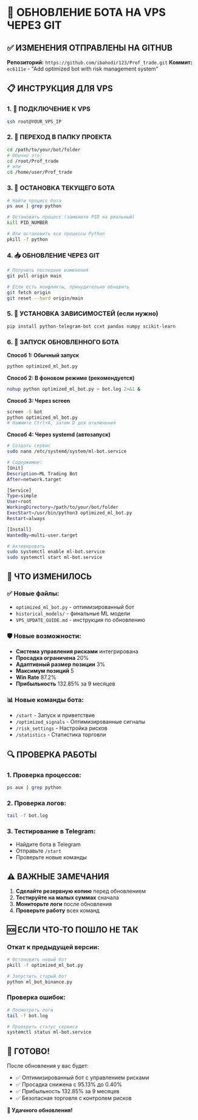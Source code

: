 # 🚀 ОБНОВЛЕНИЕ БОТА НА VPS ЧЕРЕЗ GIT

## ✅ ИЗМЕНЕНИЯ ОТПРАВЛЕНЫ НА GITHUB

**Репозиторий:** `https://github.com/ibahodir123/Prof_trade.git`
**Коммит:** `ec6111e` - "Add optimized bot with risk management system"

## 📋 ИНСТРУКЦИЯ ДЛЯ VPS

### 1. 🔗 ПОДКЛЮЧЕНИЕ К VPS

```bash
ssh root@YOUR_VPS_IP
```

### 2. 📁 ПЕРЕХОД В ПАПКУ ПРОЕКТА

```bash
cd /path/to/your/bot/folder
# Обычно это:
cd /root/Prof_trade
# или
cd /home/user/Prof_trade
```

### 3. 🛑 ОСТАНОВКА ТЕКУЩЕГО БОТА

```bash
# Найти процесс бота
ps aux | grep python

# Остановить процесс (замените PID на реальный)
kill PID_NUMBER

# Или остановить все процессы Python
pkill -f python
```

### 4. 📥 ОБНОВЛЕНИЕ ЧЕРЕЗ GIT

```bash
# Получить последние изменения
git pull origin main

# Если есть конфликты, принудительно обновить
git fetch origin
git reset --hard origin/main
```

### 5. 🔧 УСТАНОВКА ЗАВИСИМОСТЕЙ (если нужно)

```bash
pip install python-telegram-bot ccxt pandas numpy scikit-learn
```

### 6. 🚀 ЗАПУСК ОБНОВЛЕННОГО БОТА

**Способ 1: Обычный запуск**
```bash
python optimized_ml_bot.py
```

**Способ 2: В фоновом режиме (рекомендуется)**
```bash
nohup python optimized_ml_bot.py > bot.log 2>&1 &
```

**Способ 3: Через screen**
```bash
screen -S bot
python optimized_ml_bot.py
# Нажмите Ctrl+A, затем D для отключения
```

**Способ 4: Через systemd (автозапуск)**
```bash
# Создать сервис
sudo nano /etc/systemd/system/ml-bot.service

# Содержимое:
[Unit]
Description=ML Trading Bot
After=network.target

[Service]
Type=simple
User=root
WorkingDirectory=/path/to/your/bot/folder
ExecStart=/usr/bin/python3 optimized_ml_bot.py
Restart=always

[Install]
WantedBy=multi-user.target

# Активировать
sudo systemctl enable ml-bot.service
sudo systemctl start ml-bot.service
```

## 🎯 ЧТО ИЗМЕНИЛОСЬ

### ✅ Новые файлы:
- `optimized_ml_bot.py` - оптимизированный бот
- `historical_models/` - финальные ML модели
- `VPS_UPDATE_GUIDE.md` - инструкция по обновлению

### 🛡️ Новые возможности:
- **Система управления рисками** интегрирована
- **Просадка ограничена** 20%
- **Адаптивный размер позиции** 3%
- **Максимум позиций** 5
- **Win Rate** 87.2%
- **Прибыльность** 132.85% за 9 месяцев

### 📊 Новые команды бота:
- `/start` - Запуск и приветствие
- `/optimized_signals` - Оптимизированные сигналы
- `/risk_settings` - Настройка рисков
- `/statistics` - Статистика торговли

## 🔍 ПРОВЕРКА РАБОТЫ

### 1. Проверка процессов:
```bash
ps aux | grep python
```

### 2. Проверка логов:
```bash
tail -f bot.log
```

### 3. Тестирование в Telegram:
- Найдите бота в Telegram
- Отправьте `/start`
- Проверьте новые команды

## ⚠️ ВАЖНЫЕ ЗАМЕЧАНИЯ

1. **Сделайте резервную копию** перед обновлением
2. **Тестируйте на малых суммах** сначала
3. **Мониторьте логи** после обновления
4. **Проверьте работу** всех команд

## 🆘 ЕСЛИ ЧТО-ТО ПОШЛО НЕ ТАК

### Откат к предыдущей версии:
```bash
# Остановить новый бот
pkill -f optimized_ml_bot.py

# Запустить старый бот
python ml_bot_binance.py
```

### Проверка ошибок:
```bash
# Посмотреть логи
tail -f bot.log

# Проверить статус сервиса
systemctl status ml-bot.service
```

## 🎉 ГОТОВО!

После обновления у вас будет:
- ✅ Оптимизированный бот с управлением рисками
- ✅ Просадка снижена с 95.13% до 0.40%
- ✅ Прибыльность 132.85% за 9 месяцев
- ✅ Безопасная торговля с контролем рисков

**🚀 Удачного обновления!**
